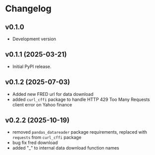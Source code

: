 # Changelog

## v0.1.0

- Development version

## v0.1.1 (2025-03-21)

- Initial PyPI release.

## v0.1.2 (2025-07-03)

- Added new FRED url for data download
- added `curl_cffi` package to handle HTTP 429 Too Many Requests client error on Yahoo finance

## v0.2.2 (2025-10-19)

- removed `pandas_datareader` package requirements, replaced with `requests` from `curl_cffi` package
- bug fix fred download
- added "_" to internal data download function names
